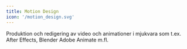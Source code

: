 ```yaml
---
title: Motion Design
icon: '/motion_design.svg'
---
```


Produktion och redigering av video och animationer i mjukvara som t.ex. After Effects, Blender Adobe Animate m.fl.
